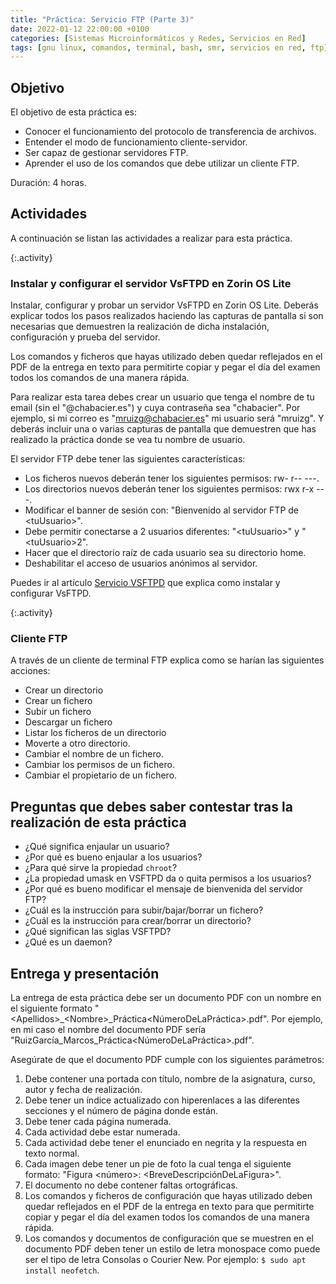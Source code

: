 ```yaml
---
title: "Práctica: Servicio FTP (Parte 3)"
date: 2022-01-12 22:00:00 +0100
categories: [Sistemas Microinformáticos y Redes, Servicios en Red]
tags: [gnu linux, comandos, terminal, bash, smr, servicios en red, ftp]
---
```


## Objetivo

El objetivo de esta práctica es:

- Conocer el funcionamiento del protocolo de transferencia de archivos.
- Entender el modo de funcionamiento cliente-servidor.
- Ser capaz de gestionar servidores FTP.
- Aprender el uso de los comandos que debe utilizar un cliente FTP.

Duración: 4 horas.

## Actividades

A continuación se listan las actividades a realizar para esta práctica.

{:.activity}
### Instalar y configurar el servidor VsFTPD en Zorin OS Lite

Instalar, configurar y probar un servidor VsFTPD en Zorin OS Lite. Deberás explicar todos los pasos realizados haciendo las capturas de pantalla si son necesarias que demuestren la realización de dicha instalación, configuración y prueba del servidor.

Los comandos y ficheros que hayas utilizado deben quedar reflejados en el PDF de la entrega en texto para permitirte copiar y pegar el día del examen todos los comandos de una manera rápida.

Para realizar esta tarea debes crear un usuario que tenga el nombre de tu email (sin el "@chabacier.es") y cuya contraseña sea "chabacier". Por ejemplo, si mi correo es "mruizg@chabacier.es" mi usuario será "mruizg". Y deberás incluir una o varias capturas de pantalla que demuestren que has realizado la práctica donde se vea tu nombre de usuario.

El servidor FTP debe tener las siguientes características:

- Los ficheros nuevos deberán tener los siguientes permisos: rw- r-- ---.
- Los directorios nuevos deberán tener los siguientes permisos: rwx r-x ---.
- Modificar el banner de sesión con: "Bienvenido al servidor FTP de \<tuUsuario\>".
- Debe permitir conectarse a 2 usuarios diferentes: "\<tuUsuario\>" y "\<tuUsuario\>2".
- Hacer que el directorio raíz de cada usuario sea su directorio home.
- Deshabilitar el acceso de usuarios anónimos al servidor.

Puedes ir al artículo [Servicio VSFTPD](/posts/servicio-vsfptd/) que explica como instalar y configurar VsFTPD.

{:.activity}
### Cliente FTP

A través de un cliente de terminal FTP explica como se harían las siguientes acciones:

- Crear un directorio
- Crear un fichero
- Subir un fichero
- Descargar un fichero
- Listar los ficheros de un directorio
- Moverte a otro directorio.
- Cambiar el nombre de un fichero.
- Cambiar los permisos de un fichero.
- Cambiar el propietario de un fichero.

## Preguntas que debes saber contestar tras la realización de esta práctica

- ¿Qué significa enjaular un usuario?
- ¿Por qué es bueno enjaular a los usuarios?
- ¿Para qué sirve la propiedad `chroot`?
- ¿La propiedad umask en VSFTPD da o quita permisos a los usuarios?
- ¿Por qué es bueno modificar el mensaje de bienvenida del servidor FTP?
- ¿Cuál es la instrucción para subir/bajar/borrar un fichero?
- ¿Cuál es la instrucción para crear/borrar un directorio?
- ¿Qué significan las siglas VSFTPD?
- ¿Qué es un daemon?

## Entrega y presentación

La entrega de esta práctica debe ser un documento PDF con un nombre en el siguiente formato "\<Apellidos\>_\<Nombre\>_Práctica\<NúmeroDeLaPráctica\>.pdf". Por ejemplo, en mi caso el nombre del documento PDF sería "RuizGarcía_Marcos_Práctica\<NúmeroDeLaPráctica\>.pdf".

Asegúrate de que el documento PDF cumple con los siguientes parámetros:

1. Debe contener una portada con título, nombre de la asignatura, curso, autor y fecha de realización.
2. Debe tener un índice actualizado con hiperenlaces a las diferentes secciones y el número de página donde están.
3. Debe tener cada página numerada.
4. Cada actividad debe estar numerada. 
5. Cada actividad debe tener el enunciado en negrita y la respuesta en texto normal.
6. Cada imagen debe tener un pie de foto la cual tenga el siguiente formato: "Figura \<número\>: \<BreveDescripciónDeLaFigura\>".
7. El documento no debe contener faltas ortográficas.
8. Los comandos y ficheros de configuración que hayas utilizado deben quedar reflejados en el PDF de la entrega en texto para que permitirte copiar y pegar el día del examen todos los comandos de una manera rápida.
9. Los comandos y documentos de configuración que se muestren en el documento PDF deben tener un estilo de letra monospace como puede ser el tipo de letra Consolas o Courier New. Por ejemplo: `$ sudo apt install neofetch`.
